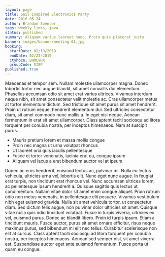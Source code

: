 ```yaml
---
layout: page
title: Sail Inspired Electronics Party
date: 2016-05-24
author: Brandon Spencer
tags: weekly links, java
status: published
summary: Aliquam varius laoreet nunc. Proin quis placerat justo.
banner: images/banner/meeting-01.jpg
booking:
  startDate: 02/19/2019
  endDate: 02/22/2019
  ctyhocn: BHMCVHX
  groupCode: SIEP
published: true
---
```

Maecenas et tempor sem. Nullam molestie ullamcorper magna. Donec lobortis tortor nec augue blandit, sit amet convallis dui elementum. Phasellus accumsan odio sit amet erat varius ultrices. Vivamus interdum neque nibh, sit amet consectetur velit molestie ac. Cras ullamcorper metus at tortor elementum dictum. Sed tristique sit amet purus sit amet hendrerit. Proin ut rutrum neque, hendrerit elementum dui. Sed ultricies consectetur diam, sit amet commodo nunc mollis a. In eget nisl neque. Aenean fermentum in erat sit amet ullamcorper. Class aptent taciti sociosqu ad litora torquent per conubia nostra, per inceptos himenaeos. Nam at suscipit purus.

* Mauris pretium lorem et massa mollis congue
* Proin nec magna ut urna volutpat rhoncus
* Ut laoreet orci quis iaculis pellentesque
* Fusce et tortor venenatis, lacinia erat eu, congue ipsum
* Aliquam vel lacus a erat bibendum auctor vel at ipsum.

Donec ac eros hendrerit, euismod lectus ac, pulvinar mi. Nulla eu lectus vehicula, ultricies urna vel, lobortis elit. Nunc eget nunc augue. In feugiat erat turpis, non tincidunt erat rhoncus vel. Nunc accumsan ultrices lorem, ac pellentesque ipsum hendrerit a. Quisque sagittis quis lectus ut condimentum. Nullam vitae dolor sit amet enim congue aliquet. Proin rutrum odio non metus venenatis, in pellentesque elit posuere. Vivamus vestibulum nibh eget euismod gravida. Nulla sit amet vehicula tortor, ut consectetur diam. Sed dictum felis augue, non pulvinar dolor ultricies sit amet. Quisque vitae nulla quis odio tincidunt volutpat. Fusce in turpis viverra, ultricies ex vel, euismod purus. Donec ac blandit libero. Proin id turpis ipsum.
Etiam a tincidunt mauris. Fusce auctor, purus sit amet ornare efficitur, risus neque maximus purus, sed bibendum mi elit nec tellus. Curabitur scelerisque non elit at cursus. Class aptent taciti sociosqu ad litora torquent per conubia nostra, per inceptos himenaeos. Aenean sed semper nisl, sit amet viverra est. Suspendisse auctor eget ante euismod fermentum. Fusce porta ut quam eu congue.
